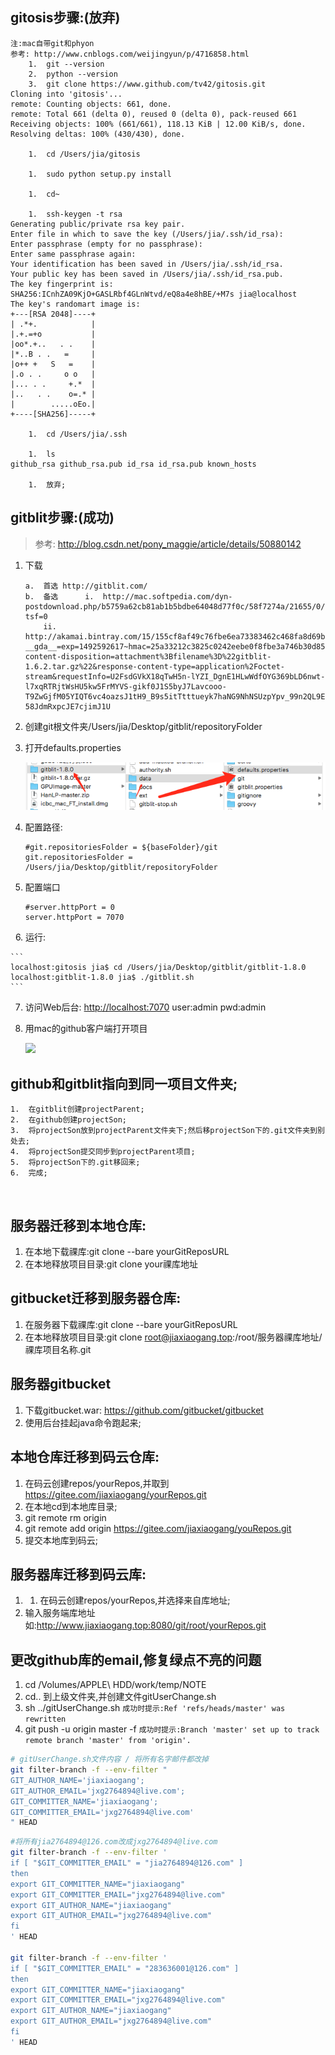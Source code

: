 ## gitosis步骤:(放弃)
```
注:mac自带git和phyon
参考: http://www.cnblogs.com/weijingyun/p/4716858.html
	1.	git --version
	2.	python --version
	3.	git clone https://www.github.com/tv42/gitosis.git
Cloning into 'gitosis'...
remote: Counting objects: 661, done.
remote: Total 661 (delta 0), reused 0 (delta 0), pack-reused 661
Receiving objects: 100% (661/661), 118.13 KiB | 12.00 KiB/s, done.
Resolving deltas: 100% (430/430), done.
 
	1.	cd /Users/jia/gitosis 
 
	1.	sudo python setup.py install
 
	1.	cd~
 
	1.	ssh-keygen -t rsa
Generating public/private rsa key pair.
Enter file in which to save the key (/Users/jia/.ssh/id_rsa): 
Enter passphrase (empty for no passphrase): 
Enter same passphrase again: 
Your identification has been saved in /Users/jia/.ssh/id_rsa.
Your public key has been saved in /Users/jia/.ssh/id_rsa.pub.
The key fingerprint is:
SHA256:ICnhZA09KjO+GASLRbf4GLnWtvd/eQ8a4e8hBE/+M7s jia@localhost
The key's randomart image is:
+---[RSA 2048]----+
| .*+.            |
|.+.=+o           |
|oo*.+..   . .    |
|*..B . .   =     |
|o++ +   S   =    |
|.o . .     o o   |
|... . .     +.*  |
|..   . .    o=.* |
|        .....oEo.|
+----[SHA256]-----+
 
	1.	cd /Users/jia/.ssh 
 
	1.	ls
github_rsa github_rsa.pub id_rsa id_rsa.pub known_hosts
 
	1.	放弃;
```



## gitblit步骤:(成功)

> 参考: http://blog.csdn.net/pony_maggie/article/details/50880142


1.	下载

	```
	a.	首选 http://gitblit.com/
	b.	备选 		i.	http://mac.softpedia.com/dyn-postdownload.php/b5759a62cb81ab1b5bdbe64048d77f0c/58f7274a/21655/0/1?tsf=0
		ii.	http://akamai.bintray.com/15/155cf8af49c76fbe6ea73383462c468fa8d69bad?__gda__=exp=1492592617~hmac=25a33212c3825c0242eebe0f8fbe3a746b30d85ec4e3db8bbc72ca69c47cf621&response-content-disposition=attachment%3Bfilename%3D%22gitblit-1.6.2.tar.gz%22&response-content-type=application%2Foctet-stream&requestInfo=U2FsdGVkX18qTwH5n-lYZI_DgnE1HLwWdfOYG369bLD6nwt-l7xqRTRjtWsHU5kw5FrMYVS-gikf0J1S5byJ7Lavcooo-T9ZwGjfM05YIQT6vc4oazsJ1tH9_B9s5itTtttueyk7haNG9NhNSUzpYpv_99n2QL9E2r0H0O1ChtoNrvuyiJxLWol_Ipy4bGddiZJN4C35LkyH_sIglH9Hzet-58JdmRxpcJE7cjimJ1U
	```

2.	创建git根文件夹/Users/jia/Desktop/gitblit/repositoryFolder
3.	打开defaults.properties

	![](assets/1.png)

4.	配置路径:

	```
	#git.repositoriesFolder = ${baseFolder}/git
	git.repositoriesFolder = /Users/jia/Desktop/gitblit/repositoryFolder
	```
5.	配置端口

	```
	#server.httpPort = 0
	server.httpPort = 7070
	```
 
6.	运行:

	```
	localhost:gitosis jia$ cd /Users/jia/Desktop/gitblit/gitblit-1.8.0 
	localhost:gitblit-1.8.0 jia$ ./gitblit.sh
	```

7.	访问Web后台:
	<http://localhost:7070> user:admin pwd:admin
 
8.	用mac的github客户端打开项目

	![](img/2.png)




## github和gitblit指向到同一项目文件夹;

	1.	在gitblit创建projectParent;
	2.	在github创建projectSon;
	3.	将projectSon放到projectParent文件夹下;然后移projectSon下的.git文件夹到别处去;
	4.	将projectSon提交同步到projectParent项目;
	5.	将projectSon下的.git移回来;
	6.	完成;

 


## 服务器迁移到本地仓库:

1. 在本地下载祼库:git clone --bare yourGitReposURL
2. 在本地释放项目目录:git clone your祼库地址

## gitbucket迁移到服务器仓库:

1. 在服务器下载祼库:git clone --bare yourGitReposURL
2. 在本地释放项目目录:git clone root@jiaxiaogang.top:/root/服务器祼库地址/祼库项目名称.git

## 服务器gitbucket

1. 下载gitbucket.war: https://github.com/gitbucket/gitbucket
2. 使用后台挂起java命令跑起来;

## 本地仓库迁移到码云仓库:

1. 在码云创建repos/yourRepos,并取到 https://gitee.com/jiaxiaogang/yourRepos.git
2. 在本地cd到本地库目录;
3. git remote rm origin
4. git remote add origin https://gitee.com/jiaxiaogang/youRepos.git
5. 提交本地库到码云;

## 服务器库迁移到码云库:

1. 1. 在码云创建repos/yourRepos,并选择来自库地址;
2. 输入服务端库地址如:http://www.jiaxiaogang.top:8080/git/root/yourRepos.git

## 更改github库的email,修复绿点不亮的问题

1. cd /Volumes/APPLE\ HDD/work/temp/NOTE
2. cd.. 到上级文件夹,并创建文件gitUserChange.sh
3. sh ../gitUserChange.sh `成功时提示:Ref 'refs/heads/master' was rewritten`
4. git push -u origin master -f `成功时提示:Branch 'master' set up to track remote branch 'master' from 'origin'.`

```sh
# gitUserChange.sh文件内容 / 将所有名字邮件都改掉
git filter-branch -f --env-filter "
GIT_AUTHOR_NAME='jiaxiaogang';
GIT_AUTHOR_EMAIL='jxg2764894@live.com';
GIT_COMMITTER_NAME='jiaxiaogang';
GIT_COMMITTER_EMAIL='jxg2764894@live.com'
" HEAD
```

```sh
#将所有jia2764894@126.com改成jxg2764894@live.com
git filter-branch -f --env-filter '
if [ "$GIT_COMMITTER_EMAIL" = "jia2764894@126.com" ]
then
export GIT_COMMITTER_NAME="jiaxiaogang"
export GIT_COMMITTER_EMAIL="jxg2764894@live.com"
export GIT_AUTHOR_NAME="jiaxiaogang"
export GIT_AUTHOR_EMAIL="jxg2764894@live.com"
fi
' HEAD

git filter-branch -f --env-filter '
if [ "$GIT_COMMITTER_EMAIL" = "283636001@126.com" ]
then
export GIT_COMMITTER_NAME="jiaxiaogang"
export GIT_COMMITTER_EMAIL="jxg2764894@live.com"
export GIT_AUTHOR_NAME="jiaxiaogang"
export GIT_AUTHOR_EMAIL="jxg2764894@live.com"
fi
' HEAD
```
